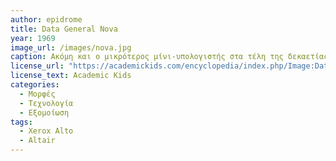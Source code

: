 ```yaml
---
author: epidrome
title: Data General Nova 
year: 1969 
image_url: /images/nova.jpg
caption: Ακόμη και ο μικρότερος μίνι-υπολογιστής στα τέλη της δεκαετίας του 1960 δεν μοιάζει καθόλου με ένα επιτραπέζιο σύστημα διάδρασης, αφού το βασικό μοντέλο έχει μόνο διακόπτες με φωτάκια και με μια επέκταση μπορεί να συνδεθεί σε έναν τηλέτυπο. Αυτό δεν ήταν εμπόδιο για τους ερευνητές του Xerox PARC, οι οποίοι με την τεχνική της εξομοίωσης άρχισαν πάνω σε αυτό το μηχάνημα την κατασκευή του λογισμικού για το Alto που είναι πολύ διαφορετικό, αφού βασίζεται στο ποντίκι και στη γραφική διεπαφή. 
license_url: "https://academickids.com/encyclopedia/index.php/Image:Data_General_Super_Nova.jpg" 
license_text: Academic Kids 
categories:
  - Μορφές
  - Τεχνολογία
  - Εξομοίωση 
tags:
  - Xerox Alto
  - Altair
---
```

